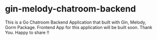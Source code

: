 # gin-melody-chatroom-backend

This is a Go Chatroom Backend Application that built with Gin, Melody, Gorm Package. 
Frontend App for this application will be built soon. Thank You. Happy to share !!
